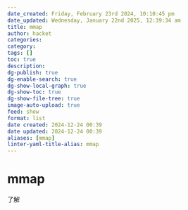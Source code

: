 ```yaml
---
date_created: Friday, February 23rd 2024, 10:10:45 pm
date_updated: Wednesday, January 22nd 2025, 12:39:34 am
title: mmap
author: hacket
categories: 
category: 
tags: []
toc: true
description: 
dg-publish: true
dg-enable-search: true
dg-show-local-graph: true
dg-show-toc: true
dg-show-file-tree: true
image-auto-upload: true
feed: show
format: list
date created: 2024-12-24 00:39
date updated: 2024-12-24 00:39
aliases: [mmap]
linter-yaml-title-alias: mmap
---
```


# mmap

了解
